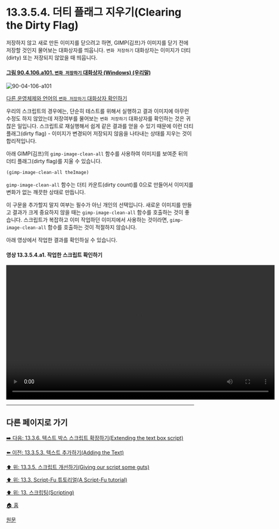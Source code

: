 # 13.3.5.4. 더티 플래그 지우기(Clearing the Dirty Flag)
저장하지 않고 새로 만든 이미지를 닫으려고 하면, GIMP(김프)가 이미지를 닫기 전에 저장할 것인지 물어보는 대화상자를 띄웁니다. `변화 저장하기` 대화상자는 이미지가 더티(dirty) 또는 저장되지 않았을 때 띄웁니다.

<a id="90-04-106-a101"></a>

#### [그림 90.4.106.a101. `변화 저장하기` 대화상자 (Windows) (우리말)](./90-04-106-save_the_change.md#90-04-106-a101)
![90-04-106-a101](https://github.com/wonder13662/gimp/assets/15767104/35aaa961-74eb-40c4-9b76-ba2c5b756437)

[다른 운영체제와 언어의 `변화 저장하기` 대화상자 확인하기](./90-04-106-save_the_change.md#90-04-106-a102)

우리의 스크립트의 경우에는, 단순히 테스트를 위해서 실행하고 결과 이미지에 아무런 수정도 하지 않았는데 저장여부를 물어보는 `변화 저장하기` 대화상자를 확인하는 것은 귀찮은 일입니다. 스크립트로 재실행해서 쉽게 같은 결과를 얻을 수 있기 때문에 이런 더티 플래그(dirty flag) - 이미지가 변경되어 저장되지 않음을 나타내는 상태를 지우는 것이 합리적입니다.

아래 GIMP(김프)의 `gimp-image-clean-all` 함수를 사용하여 이미지를 보여준 뒤의 더티 플래그(dirty flag)를 지울 수 있습니다.

```scheme
(gimp-image-clean-all theImage)
```

`gimp-image-clean-all` 함수는 더티 카운트(dirty count)를 0으로 만들어서 이미지를 변화가 없는 깨끗한 상태로 만듭니다.

이 구문을 추가할지 말지 여부는 필수가 아닌 개인의 선택입니다. 새로운 이미지를 만들고 결과가 크게 중요하지 않을 때는 `gimp-image-clean-all` 함수를 호출하는 것이 좋습니다. 스크립트가 복잡하고 이미 작업하던 이미지에서 사용하는 것이라면, `gimp-image-clean-all` 함수를 호출하는 것이 적절하지 않습니다.

아래 영상에서 작업한 결과를 확인하실 수 있습니다.

#### 영상 13.3.5.4.a1. 작업한 스크립트 확인하기
<video controls="controls" width="720"  src="https://github.com/wonder13662/gimp/assets/15767104/fa4f4c1d-8b8f-4c2a-bb6e-bef6885a3913"></video>

***

## 다른 페이지로 가기

[➡️ 다음: 13.3.6. 텍스트 박스 스크립트 확장하기(Extending the text box script)](./13-03-06-extending-the-text-box-script.md)

[⬅️ 이전: 13.3.5.3. 텍스트 추가하기(Adding the Text)](./13-03-05-03-00-adding_the_text.md)

[⬆️ 위: 13.3.5. 스크립트 개선하기(Giving our script some guts)](./13-03-05-00-giving-our-script-some-guts.md)

[⬆️ 위: 13.3. Script-Fu 튜토리얼(A Script-Fu tutorial)](./13-03-00-a-script-fu-tutorial.md)

[⬆️ 위: 13. 스크립팅(Scripting)](./13-00-scripting.md)

[🏠 홈](./00-home.md)

[원문](https://docs.gimp.org/2.10/ko/gimp-using-script-fu-tutorial-script.html#idm10221)
